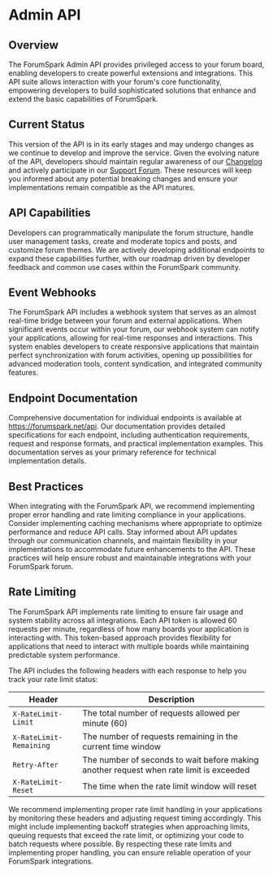 # Admin API

## Overview

The ForumSpark Admin API provides privileged access to your forum board, enabling developers to create powerful extensions and integrations. This API suite allows interaction with your forum's core functionality, empowering developers to build sophisticated solutions that enhance and extend the basic capabilities of ForumSpark.

## Current Status

This version of the API is in its early stages and may undergo changes as we continue to develop and improve the service. Given the evolving nature of the API, developers should maintain regular awareness of our [Changelog](https://headwayapp.co/forumspark-changelog) and actively participate in our [Support Forum](https://support.forumspark.net/). These resources will keep you informed about any potential breaking changes and ensure your implementations remain compatible as the API matures.

## API Capabilities

Developers can programmatically manipulate the forum structure, handle user management tasks, create and moderate topics and posts, and customize forum themes. We are actively developing additional endpoints to expand these capabilities further, with our roadmap driven by developer feedback and common use cases within the ForumSpark community.

## Event Webhooks

The ForumSpark API includes a webhook system that serves as an almost real-time bridge between your forum and external applications. When significant events occur within your forum, our webhook system can notify your applications, allowing for real-time responses and interactions. This system enables developers to create responsive applications that maintain perfect synchronization with forum activities, opening up possibilities for advanced moderation tools, content syndication, and integrated community features.

## Endpoint Documentation

Comprehensive documentation for individual endpoints is available at https://forumspark.net/api. Our documentation provides detailed specifications for each endpoint, including authentication requirements, request and response formats, and practical implementation examples.  This documentation serves as your primary reference for technical implementation details.

## Best Practices

When integrating with the ForumSpark API, we recommend implementing proper error handling and rate limiting compliance in your applications. Consider implementing caching mechanisms where appropriate to optimize performance and reduce API calls. Stay informed about API updates through our communication channels, and maintain flexibility in your implementations to accommodate future enhancements to the API. These practices will help ensure robust and maintainable integrations with your ForumSpark forum.

## Rate Limiting

The ForumSpark API implements rate limiting to ensure fair usage and system stability across all integrations. Each API token is allowed 60 requests per minute, regardless of how many boards your application is interacting with. This token-based approach provides flexibility for applications that need to interact with multiple boards while maintaining predictable system performance.

The API includes the following headers with each response to help you track your rate limit status:

| Header | Description |
|--------|-------------|
| `X-RateLimit-Limit` | The total number of requests allowed per minute (60) |
| `X-RateLimit-Remaining` | The number of requests remaining in the current time window |
| `Retry-After` | The number of seconds to wait before making another request when rate limit is exceeded |
| `X-RateLimit-Reset` | The time when the rate limit window will reset |

We recommend implementing proper rate limit handling in your applications by monitoring these headers and adjusting request timing accordingly. This might include implementing backoff strategies when approaching limits, queuing requests that exceed the rate limit, or optimizing your code to batch requests where possible. By respecting these rate limits and implementing proper handling, you can ensure reliable operation of your ForumSpark integrations.